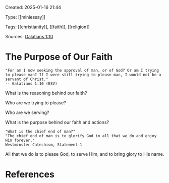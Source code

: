 Created: 2025-01-16 21:44

Type: [[miniessay]]

Tags: [[christianity]], [[faith]], [[religion]]

Sources: [Galatians 1:10](https://www.biblegateway.com/passage/?search=Galatians%201:10&version=ESV)

# The Purpose of Our Faith

    "For am I now seeking the approval of man, or of God? Or am I trying to please man? If I were still trying to please man, I would not be a servant of Christ."
    -- Galatians 1:10 (ESV)

What is the reasoning behind our faith?

Who are we trying to please?

Who are we serving?

What is the purpose behind our faith and actions?

    "What is the chief end of man?"
    "The chief end of man is to glorify God in all that we do and enjoy Him forever."
    Westminster Catechism, Statement 1

All that we do is to please God, to serve Him, and to bring glory to His name.

# References